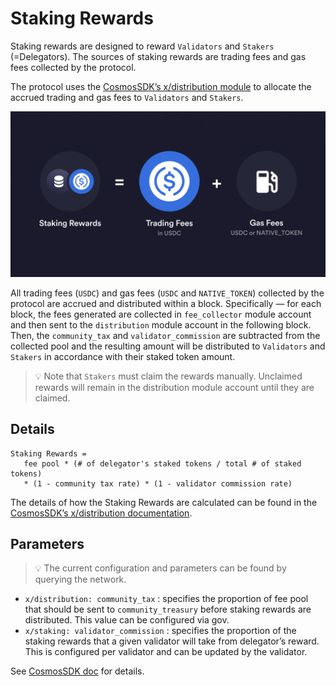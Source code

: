 # Staking Rewards

Staking rewards are designed to reward `Validators` and `Stakers` (=Delegators). The sources of staking rewards are trading fees and gas fees collected by the protocol.

The protocol uses the [CosmosSDK’s x/distribution module](https://docs.cosmos.network/main/build/modules/distribution) to allocate the accrued trading and gas fees to `Validators` and `Stakers`.

![Staking Rewards](../../artifacts/staking_rewards.png)

All trading fees (`USDC`) and gas fees (`USDC` and `NATIVE_TOKEN`) collected by the protocol are accrued and distributed within a block. Specifically — for each block, the fees generated are collected in `fee_collector` module account and then sent to the `distribution` module account in the following block. Then, the `community_tax` and `validator_commission` are subtracted from the collected pool and the resulting amount will be distributed to `Validators` and `Stakers` in accordance with their staked token amount.

>💡 Note that `Stakers` must claim the rewards manually. Unclaimed rewards will remain in the distribution module account until they are claimed.

## Details

```
Staking Rewards = 
   fee pool * (# of delegator's staked tokens / total # of staked tokens) 
   * (1 - community tax rate) * (1 - validator commission rate)
```

The details of how the Staking Rewards are calculated can be found in the [CosmosSDK’s x/distribution documentation](https://docs.cosmos.network/main/build/modules/distribution#the-distribution-scheme).

## Parameters

>💡 The current configuration and parameters can be found by querying the network.

- `x/distribution: community_tax` : specifies the proportion of fee pool that should be sent to `community_treasury` before staking rewards are distributed. This value can be configured via gov.
- `x/staking: validator_commission` : specifies the proportion of the staking rewards that a given validator will take from delegator’s reward. This is configured per validator and can be updated by the validator.

See [CosmosSDK doc](https://docs.cosmos.network/main/build/modules/distribution#params) for details.
